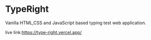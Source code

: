 # TypeRight
Vanilla HTML,CSS and JavaScript based typing test web application.

live link:https://type-right.vercel.app/

